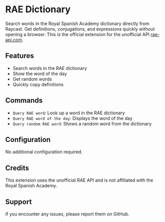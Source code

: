 # RAE Dictionary

Search words in the Royal Spanish Academy dictionary directly from Raycast. Get definitions, conjugations, and expressions quickly without opening a browser. This is the official extension for the unofficial API [rae-api.com](https://rae-api.com).
  
## Features

- Search words in the RAE dictionary
- Show the word of the day
- Get random words
- Quickly copy definitions

## Commands

- `Query RAE word`: Look up a word in the RAE dictionary
- `Query RAE word of the day`: Displays the word of the day
- `Query random RAE word`: Shows a random word from the dictionary

## Configuration

No additional configuration required.

## Credits

This extension uses the unofficial RAE API and is not affiliated with the Royal Spanish Academy.

## Support

If you encounter any issues, please report them on GitHub.
